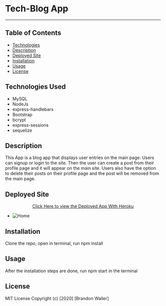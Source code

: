 # Tech-Blog App
***
## Table of Contents
  - [Technologies](#technologies-used)
  - [Description](#description)
  - [Deployed Site](#deployed-Site)
  - [Installation](#installation)
  - [Usage](#usage)
  - [License](#license)

## Technologies Used
  - MySQL
  - NodeJs
  - express-handlebars
  - Bootstrap
  - bcrypt
  - express-sessions
  - sequelize
## Description
This App is a blog app that displays user entries on the main page. Users can signup or login to the site. 
Then the user can create a post from their profile page and it will appear on the main site. Users also have the option to delete their posts on their profile page and the post will be removed from the main page.
## Deployed Site

<div align="center">
    <a href="https://tech-blog-app-brandon.herokuapp.com/">Click Here to view the Deployed App With Heroku
    </a>
</div>

- ![Home](src\assets\user-directory-screenshot-home.png)


## Installation 
Clone the repo, open in terminal, run npm install

## Usage
After the installation steps are done, run npm start in the terminal

## License
MIT License
Copyright (c) [2020] [Brandon Waller]

